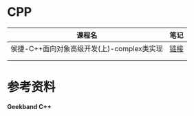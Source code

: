 # CPP

| 课程名                                     | 笔记 |
| ------------------------------------------ | ---- |
| 侯捷-C++面向对象高级开发(上)-complex类实现 |[链接](https://github.com/T1mzhou/CPP/blob/main/complex%E7%B1%BB.md)|
|                                            |      |
|                                            |      |

# 参考资料

**Geekband C++**
